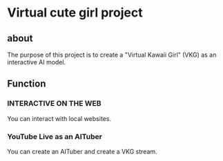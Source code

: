 # Virtual cute girl project

## about
The purpose of this project is to create a "Virtual Kawaii Girl" (VKG) as an interactive AI model.

## Function
### INTERACTIVE ON THE WEB
You can interact with local websites.

### YouTube Live as an AITuber
You can create an AITuber and create a VKG stream.